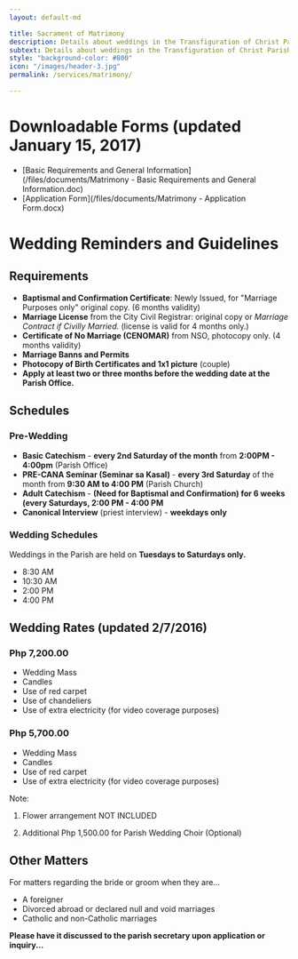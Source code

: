 ```yaml
---
layout: default-md

title: Sacrament of Matrimony
description: Details about weddings in the Transfiguration of Christ Parish.
subtext: Details about weddings in the Transfiguration of Christ Parish.
style: "background-color: #800"
icon: "/images/header-3.jpg"
permalink: /services/matrimony/

---
```


# Downloadable Forms (updated January 15, 2017)

- [Basic Requirements and General Information](/files/documents/Matrimony - Basic Requirements and General Information.doc)
- [Application Form](/files/documents/Matrimony - Application Form.docx)

# Wedding Reminders and Guidelines

## Requirements

- **Baptismal and Confirmation Certificate**: Newly Issued, for "Marriage Purposes only" original copy. (6 months validity)
- **Marriage License** from the City Civil Registrar: original copy or *Marriage Contract if Civilly Married.* (license is valid for 4 months only.)
- **Certificate of No Marriage (CENOMAR)** from NSO, photocopy only. (4 months validity)
- **Marriage Banns and Permits**
- **Photocopy of Birth Certificates and 1x1 picture** (couple)
- **Apply at least two or three months before the wedding date at the Parish Office.**

## Schedules

### Pre-Wedding

- **Basic Catechism** - **every 2nd Saturday of the month** from **2:00PM - 4:00pm** (Parish Office)
- **PRE-CANA Seminar (Seminar sa Kasal)** - **every 3rd Saturday** of the month from **9:30 AM to 4:00 PM** (Parish Church)
- **Adult Catechism** - **(Need for Baptismal and Confirmation) for 6 weeks (every Saturdays, 2:00 PM - 4:00 PM**
- **Canonical Interview** (priest interview) - **weekdays only**

### Wedding Schedules

Weddings in the Parish are held on **Tuesdays to Saturdays only.**

- 8:30 AM
- 10:30 AM
- 2:00 PM
- 4:00 PM

## Wedding Rates (updated 2/7/2016)

### Php 7,200.00

- Wedding Mass
- Candles
- Use of red carpet
- Use of chandeliers
- Use of extra electricity (for video coverage purposes)

### Php 5,700.00

- Wedding Mass
- Candles
- Use of red carpet
- Use of extra electricity (for video coverage purposes)

Note:

1. Flower arrangement NOT INCLUDED

2. Additional Php 1,500.00 for Parish Wedding Choir (Optional)


## Other Matters

For matters regarding the bride or groom when they are...

- A foreigner
- Divorced abroad or declared null and void marriages
- Catholic and non-Catholic marriages

**Please have it discussed to the parish secretary upon application or inquiry...**

